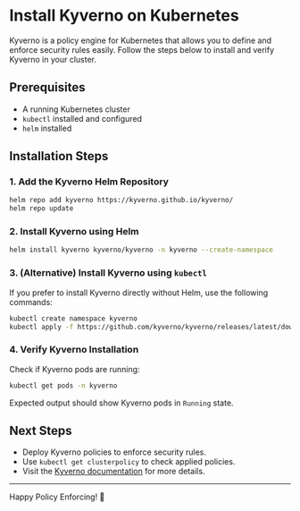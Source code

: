 # Install Kyverno on Kubernetes

Kyverno is a policy engine for Kubernetes that allows you to define and enforce security rules easily. Follow the steps below to install and verify Kyverno in your cluster.

## Prerequisites
- A running Kubernetes cluster
- `kubectl` installed and configured
- `helm` installed

## Installation Steps

### 1. Add the Kyverno Helm Repository
```sh
helm repo add kyverno https://kyverno.github.io/kyverno/
helm repo update
```

### 2. Install Kyverno using Helm
```sh
helm install kyverno kyverno/kyverno -n kyverno --create-namespace
```

### 3. (Alternative) Install Kyverno using `kubectl`
If you prefer to install Kyverno directly without Helm, use the following commands:
```sh
kubectl create namespace kyverno
kubectl apply -f https://github.com/kyverno/kyverno/releases/latest/download/install.yaml
```

### 4. Verify Kyverno Installation
Check if Kyverno pods are running:
```sh
kubectl get pods -n kyverno
```

Expected output should show Kyverno pods in `Running` state.

## Next Steps
- Deploy Kyverno policies to enforce security rules.
- Use `kubectl get clusterpolicy` to check applied policies.
- Visit the [Kyverno documentation](https://kyverno.io/) for more details.

---

Happy Policy Enforcing! 🚀
